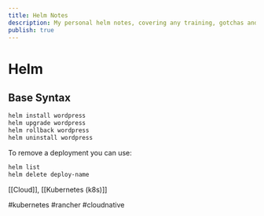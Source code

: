 ```yaml
---
title: Helm Notes
description: My personal helm notes, covering any training, gotchas and random things that I just cannot remember. 
publish: true
---
```

# Helm
## Base Syntax
```bash
helm install wordpress 
helm upgrade wordpress
helm rollback wordpress
helm uninstall wordpress
```

To remove a deployment you can use: 
```bash
helm list
helm delete deploy-name
```

[[Cloud]], [[Kubernetes (k8s)]]

#kubernetes #rancher #cloudnative
